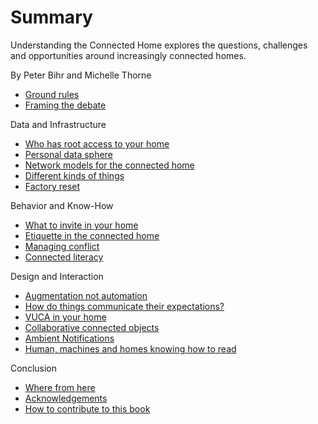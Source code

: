 
# Summary

Understanding the Connected Home explores the questions, challenges and opportunities around increasingly connected homes.

By Peter Bihr and Michelle Thorne

* [Ground rules](ground_rules.md)
* [Framing the debate](framing_the_debate.md)

Data and Infrastructure

* [Who has root access to your home](who_has_root_access_to_your_home.md)
* [Personal data sphere](personal_data_sphere.md)
* [Network models for the connected home](network_models_for_the_connected_home.md)
* [Different kinds of things](different_kinds_of_things.md)
* [Factory reset](factory_reset.md)

Behavior and Know-How

* [What to invite in your home](what_to_invite_in_your_home.md)
* [Etiquette in the connected home](etiquette_in_the_connected_home.md)
* [Managing conflict](managing_conflict.md)
* [Connected literacy](connected_literacy.md)


Design and Interaction

* [Augmentation not automation](augmentation_not_automation.md)
* [How do things communicate their expectations?](how_do_things_communicate_their_expectations.md)
* [VUCA in your home](vuca_in_your_home.md)
* [Collaborative connected objects](collaborative_connected_objects.md)
* [Ambient Notifications](ambient_notifications.md)
* [Human, machines and homes knowing how to read](human_machines_and_homes_knowing_how_to_read.md)

Conclusion

* [Where from here](tbd.md)
* [Acknowledgements](acknowledgements.md)
* [How to contribute to this book](how_to_contribute_to_this_book.md)



















